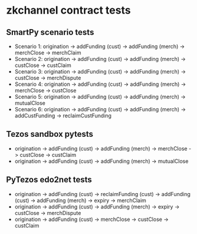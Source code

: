 # zkchannel contract tests

## SmartPy scenario tests

* Scenario 1: origination -> addFunding (cust) -> addFunding (merch) -> merchClose -> merchClaim
* Scenario 2: origination -> addFunding (cust) -> addFunding (merch) -> custClose -> custClaim
* Scenario 3: origination -> addFunding (cust) -> addFunding (merch) -> custClose -> merchDispute
* Scenario 4: origination -> addFunding (cust) -> addFunding (merch) -> merchClose -> custClose
* Scenario 5: origination -> addFunding (cust) -> addFunding (merch) -> mutualClose
* Scenario 6: origination -> addFunding (cust) -> addFunding (merch) -> addCustFunding -> reclaimCustFunding

## Tezos sandbox pytests

* origination -> addFunding (cust) -> addFunding (merch) -> merchClose -> custClose -> custClaim
* origination -> addFunding (cust) -> addFunding (merch) -> mutualClose

## PyTezos edo2net tests

* origination -> addFunding (cust) -> reclaimFunding (cust) -> addFunding (cust) -> addFunding (merch) -> expiry -> merchClaim
* origination -> addFunding (cust) -> addFunding (merch) -> expiry -> custClose -> merchDispute
* origination -> addFunding (cust) -> merchClose -> custClose -> custClaim
